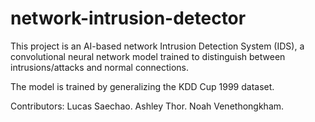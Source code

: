 # network-intrusion-detector
This project is an AI-based network Intrusion Detection System (IDS), a convolutional neural network model trained to distinguish between intrusions/attacks and normal connections.

The model is trained by generalizing the KDD Cup 1999 dataset.

Contributors: Lucas Saechao. Ashley Thor. Noah Venethongkham.
